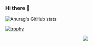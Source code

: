 ### Hi there 👋

![Anurag's GitHub stats](https://github-readme-stats.vercel.app/api?username=C0KE&show_icons=true&theme=radical)

[![trophy](https://github-profile-trophy.vercel.app/?username=C0KE&theme=onedark)](https://github.com/ryo-ma/github-profile-trophy)


<div align="center"> <img src="https://visitor-badge.glitch.me/badge?page_id=C0KE" /> </div>
